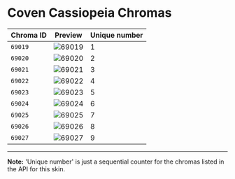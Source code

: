 # Coven Cassiopeia Chromas

| Chroma ID | Preview | Unique number |
|---|---|---|
| `69019` | ![69019](https://raw.communitydragon.org/latest/plugins/rcp-be-lol-game-data/global/default/v1/champion-chroma-images/69/69019.png) | 1 |
| `69020` | ![69020](https://raw.communitydragon.org/latest/plugins/rcp-be-lol-game-data/global/default/v1/champion-chroma-images/69/69020.png) | 2 |
| `69021` | ![69021](https://raw.communitydragon.org/latest/plugins/rcp-be-lol-game-data/global/default/v1/champion-chroma-images/69/69021.png) | 3 |
| `69022` | ![69022](https://raw.communitydragon.org/latest/plugins/rcp-be-lol-game-data/global/default/v1/champion-chroma-images/69/69022.png) | 4 |
| `69023` | ![69023](https://raw.communitydragon.org/latest/plugins/rcp-be-lol-game-data/global/default/v1/champion-chroma-images/69/69023.png) | 5 |
| `69024` | ![69024](https://raw.communitydragon.org/latest/plugins/rcp-be-lol-game-data/global/default/v1/champion-chroma-images/69/69024.png) | 6 |
| `69025` | ![69025](https://raw.communitydragon.org/latest/plugins/rcp-be-lol-game-data/global/default/v1/champion-chroma-images/69/69025.png) | 7 |
| `69026` | ![69026](https://raw.communitydragon.org/latest/plugins/rcp-be-lol-game-data/global/default/v1/champion-chroma-images/69/69026.png) | 8 |
| `69027` | ![69027](https://raw.communitydragon.org/latest/plugins/rcp-be-lol-game-data/global/default/v1/champion-chroma-images/69/69027.png) | 9 |

---

**Note:** 'Unique number' is just a sequential counter for the chromas listed in the API for this skin.
